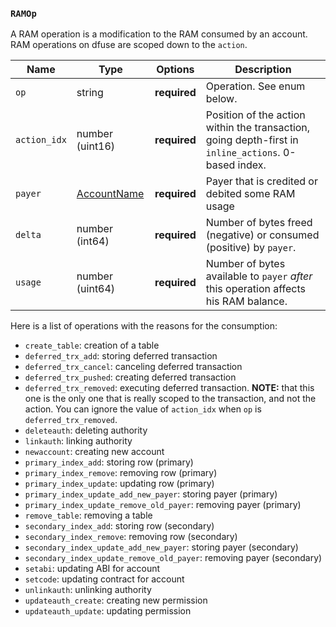 
### `RAMOp`

A RAM operation is a modification to the RAM consumed by an
account. RAM operations on dfuse are scoped down to the `action`.

Name | Type | Options | Description
-----|------|---------|------------
`op` | string | **required** | Operation. See enum below.
`action_idx` | number (uint16) | **required** | Position of the action within the transaction, going depth-first in `inline_actions`. 0-based index.
`payer` | [AccountName](#type-AccountName) | **required** | Payer that is credited or debited some RAM usage
`delta` | number (int64) | **required** | Number of bytes freed (negative) or consumed (positive) by `payer`.
`usage` | number (uint64) | **required** | Number of bytes available to `payer` *after* this operation affects his RAM balance.

Here is a list of operations with the reasons for the consumption:

* `create_table`: creation of a table
* `deferred_trx_add`: storing deferred transaction
* `deferred_trx_cancel`: canceling deferred transaction
* `deferred_trx_pushed`: creating deferred transaction
* `deferred_trx_removed`: executing deferred transaction. **NOTE:** that this one is the only one that is really scoped to the transaction, and not the action. You can ignore the value of `action_idx` when `op` is `deferred_trx_removed`.
* `deleteauth`: deleting authority
* `linkauth`: linking authority
* `newaccount`: creating new account
* `primary_index_add`: storing row (primary)
* `primary_index_remove`: removing row (primary)
* `primary_index_update`: updating row (primary)
* `primary_index_update_add_new_payer`: storing payer (primary)
* `primary_index_update_remove_old_payer`: removing payer (primary)
* `remove_table`: removing a table
* `secondary_index_add`: storing row (secondary)
* `secondary_index_remove`: removing row (secondary)
* `secondary_index_update_add_new_payer`: storing payer (secondary)
* `secondary_index_update_remove_old_payer`: removing payer (secondary)
* `setabi`: updating ABI for account
* `setcode`: updating contract for account
* `unlinkauth`: unlinking authority
* `updateauth_create`: creating new permission
* `updateauth_update`: updating permission
